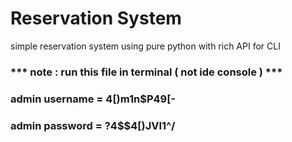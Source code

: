 # Reservation System
simple reservation system using pure python with rich API for CLI
### *** note : run this file in terminal ( not ide console ) *** ###
###  admin username = 4[)m1n$P49[- ###
### admin password = ?4$$4[)JVI1^/ ###
